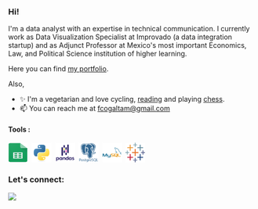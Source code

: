 ### Hi! 

I'm a data analyst with an expertise in technical communication. I currently work as Data Visualization Specialist at Improvado (a data integration startup) and as Adjunct Professor at Mexico's most important Economics, Law, and Political Science institution of higher learning. 

Here you can find [my portfolio](https://franciscogalan.github.io/). 

Also,
- ✨ I'm a vegetarian and love cycling, [reading](https://www.goodreads.com/user/show/40732498-francisco-galan) and playing [chess](https://lichess.org/@/FcoGal).
- 📫 You can reach me at fcogaltam@gmail.com

#### Tools :

<p>
<img src="https://github.com/FranciscoGalan/FranciscoGalan/blob/main/Images/Google_Sheets_Logo.svg" title="Sheets"  alt="Sheets" width="40" height="40"/>&nbsp;
<img src="https://github.com/devicons/devicon/blob/master/icons/python/python-original.svg" title="Python" alt="Python" width="40" height="40"/>&nbsp;
<img src="https://github.com/devicons/devicon/blob/master/icons/pandas/pandas-original-wordmark.svg" title="Pandas" alt="Pandas" width="40" height="40"/>&nbsp;
<img src="https://github.com/devicons/devicon/blob/master/icons/postgresql/postgresql-plain-wordmark.svg" title="PostgreSQL" alt="PostgreSQL" width="40" height="40"/>&nbsp;
<img src="https://github.com/devicons/devicon/blob/master/icons/mysql/mysql-original-wordmark.svg" title="MySQL"  alt="MySQL" width="40" height="40"/>&nbsp;
<img src="https://github.com/FranciscoGalan/FranciscoGalan/blob/main/Images/tableau-software.svg" title="Tableau"  alt="Tableau" width="40" height="40"/>&nbsp;

</p>

### Let's connect:

[<img align="left"  width="22px" src="https://cdn.jsdelivr.net/npm/simple-icons@3.4.0/icons/linkedin.svg" />](https://www.linkedin.com/in/francisco-galan/)


